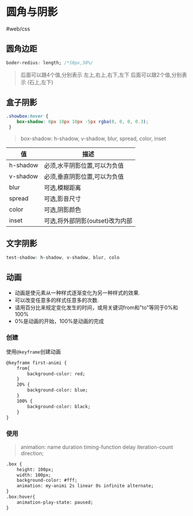 # 圆角与阴影
#web/css

## 圆角边距
```css
boder-redius: length; /*10px,50%/
```
> 后面可以跟4个值,分别表示 左上,右上,右下,左下
> 后面可以跟2个值,分别表示 (石上,左下)

## 盒子阴影
```css
.showbox:hover {
 	box-shadow: 0px 10px 10px -5px rgba(0, 0, 0, 0.3);
 }
```

> box-shadow: h-shadow, v-shadow, blur, spread, color, inset

| 值       | 描述                            |
| -------- | ------------------------------- |
| h-shadow | 必须,水平阴影位置,可以为负值    |
| v-shadow | 必须,垂直阴影位置,可以为负值    |
| blur     | 可选,模糊距离                   |
| spread   | 可选,影音尺寸                   |
| color    | 可选,阴影颜色                   |
| inset    | 可选,将外部阴影(outset)改为内部 |

## 文字阴影

```css
test-shadow: h-shadow, v-shadow, blur, colo
```

## 动画

- 动画是使元素从一种样式逐渐变化为另一种样式的效果.
- 可以改变任意多的样式任意多的次数.
- 请用百分比来规定变化发生的时间，或用关键词from和"to"等同于0%和100%
- 0%是动画的开始，100%是动画的完成

### 创建

使用`@keyframe`创建动画
```html
@keyframe first-animi {
	from{
		background-color: red;
	}
	20% {
		background-color: blue;
	}
	100% {
		background-color: black;
	}
}

```
### 使用

> animation: name duration timing-function delay iteration-count direction;

```html
.box {
	height: 100px;
	width: 100px;
	background-color: #fff;
	animation: my-animi 2s linear 0s infinite alternate;
}
.box:hover{
	animation-play-state: paused;
}
```
